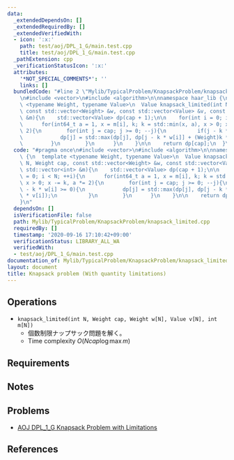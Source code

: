```yaml
---
data:
  _extendedDependsOn: []
  _extendedRequiredBy: []
  _extendedVerifiedWith:
  - icon: ':x:'
    path: test/aoj/DPL_1_G/main.test.cpp
    title: test/aoj/DPL_1_G/main.test.cpp
  _pathExtension: cpp
  _verificationStatusIcon: ':x:'
  attributes:
    '*NOT_SPECIAL_COMMENTS*': ''
    links: []
  bundledCode: "#line 2 \"Mylib/TypicalProblem/KnapsackProblem/knapsack_limited.cpp\"\
    \n#include <vector>\n#include <algorithm>\n\nnamespace haar_lib {\n  template\
    \ <typename Weight, typename Value>\n  Value knapsack_limited(int N, Weight cap,\
    \ const std::vector<Weight> &w, const std::vector<Value> &v, const std::vector<int>\
    \ &m){\n    std::vector<Value> dp(cap + 1);\n\n    for(int i = 0; i < N; ++i){\n\
    \      for(int64_t a = 1, x = m[i], k; k = std::min(x, a), x > 0; x -= k, a *=\
    \ 2){\n        for(int j = cap; j >= 0; --j){\n          if(j - k * w[i] >= 0){\n\
    \            dp[j] = std::max(dp[j], dp[j - k * w[i]] + (Weight)k * v[i]);\n \
    \         }\n        }\n      }\n    }\n\n    return dp[cap];\n  }\n}\n"
  code: "#pragma once\n#include <vector>\n#include <algorithm>\n\nnamespace haar_lib\
    \ {\n  template <typename Weight, typename Value>\n  Value knapsack_limited(int\
    \ N, Weight cap, const std::vector<Weight> &w, const std::vector<Value> &v, const\
    \ std::vector<int> &m){\n    std::vector<Value> dp(cap + 1);\n\n    for(int i\
    \ = 0; i < N; ++i){\n      for(int64_t a = 1, x = m[i], k; k = std::min(x, a),\
    \ x > 0; x -= k, a *= 2){\n        for(int j = cap; j >= 0; --j){\n          if(j\
    \ - k * w[i] >= 0){\n            dp[j] = std::max(dp[j], dp[j - k * w[i]] + (Weight)k\
    \ * v[i]);\n          }\n        }\n      }\n    }\n\n    return dp[cap];\n  }\n\
    }\n"
  dependsOn: []
  isVerificationFile: false
  path: Mylib/TypicalProblem/KnapsackProblem/knapsack_limited.cpp
  requiredBy: []
  timestamp: '2020-09-16 17:10:42+09:00'
  verificationStatus: LIBRARY_ALL_WA
  verifiedWith:
  - test/aoj/DPL_1_G/main.test.cpp
documentation_of: Mylib/TypicalProblem/KnapsackProblem/knapsack_limited.cpp
layout: document
title: Knapsack problem (With quantity limitations)
---
```


## Operations

- `knapsack_limited(int N, Weight cap, Weight w[N], Value v[N], int m[N])`
	- 個数制限ナップサック問題を解く。
	- Time complexity $O(N cap \log \max m)$

## Requirements

## Notes

## Problems

- [AOJ DPL_1_G Knapsack Problem with Limitations](http://judge.u-aizu.ac.jp/onlinejudge/description.jsp?id=DPL_1_G)

## References

